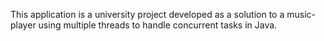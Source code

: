 This application is a university project developed as a solution to a music-player using multiple threads to handle concurrent tasks in Java.